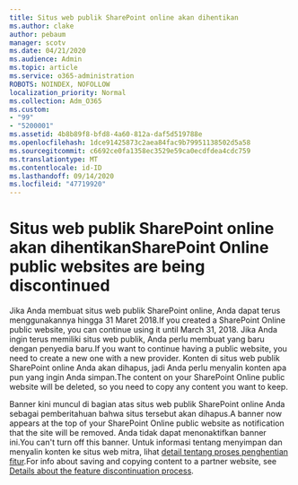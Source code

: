 ```yaml
---
title: Situs web publik SharePoint online akan dihentikan
ms.author: clake
author: pebaum
manager: scotv
ms.date: 04/21/2020
ms.audience: Admin
ms.topic: article
ms.service: o365-administration
ROBOTS: NOINDEX, NOFOLLOW
localization_priority: Normal
ms.collection: Adm_O365
ms.custom:
- "99"
- "5200001"
ms.assetid: 4b8b89f8-bfd8-4a60-812a-daf5d519788e
ms.openlocfilehash: 1dce91425873c2aea84fac9b79951138502d5a58
ms.sourcegitcommit: c6692ce0fa1358ec3529e59ca0ecdfdea4cdc759
ms.translationtype: MT
ms.contentlocale: id-ID
ms.lasthandoff: 09/14/2020
ms.locfileid: "47719920"
---
```

# <a name="sharepoint-online-public-websites-are-being-discontinued"></a><span data-ttu-id="306c1-102">Situs web publik SharePoint online akan dihentikan</span><span class="sxs-lookup"><span data-stu-id="306c1-102">SharePoint Online public websites are being discontinued</span></span>

<span data-ttu-id="306c1-103">Jika Anda membuat situs web publik SharePoint online, Anda dapat terus menggunakannya hingga 31 Maret 2018.</span><span class="sxs-lookup"><span data-stu-id="306c1-103">If you created a SharePoint Online public website, you can continue using it until March 31, 2018.</span></span> <span data-ttu-id="306c1-104">Jika Anda ingin terus memiliki situs web publik, Anda perlu membuat yang baru dengan penyedia baru.</span><span class="sxs-lookup"><span data-stu-id="306c1-104">If you want to continue having a public website, you need to create a new one with a new provider.</span></span> <span data-ttu-id="306c1-105">Konten di situs web publik SharePoint online Anda akan dihapus, jadi Anda perlu menyalin konten apa pun yang ingin Anda simpan.</span><span class="sxs-lookup"><span data-stu-id="306c1-105">The content on your SharePoint Online public website will be deleted, so you need to copy any content you want to keep.</span></span>
  
<span data-ttu-id="306c1-106">Banner kini muncul di bagian atas situs web publik SharePoint online Anda sebagai pemberitahuan bahwa situs tersebut akan dihapus.</span><span class="sxs-lookup"><span data-stu-id="306c1-106">A banner now appears at the top of your SharePoint Online public website as notification that the site will be removed.</span></span> <span data-ttu-id="306c1-107">Anda tidak dapat menonaktifkan banner ini.</span><span class="sxs-lookup"><span data-stu-id="306c1-107">You can't turn off this banner.</span></span> <span data-ttu-id="306c1-108">Untuk informasi tentang menyimpan dan menyalin konten ke situs web mitra, lihat [detail tentang proses penghentian fitur](https://go.microsoft.com/fwlink/?linkid=866980).</span><span class="sxs-lookup"><span data-stu-id="306c1-108">For info about saving and copying content to a partner website, see [Details about the feature discontinuation process](https://go.microsoft.com/fwlink/?linkid=866980).</span></span>
  